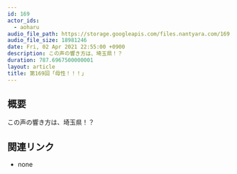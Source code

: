 ```yaml
---
id: 169
actor_ids:
  - aoharu
audio_file_path: https://storage.googleapis.com/files.nantyara.com/169.mp3
audio_file_size: 18981246
date: Fri, 02 Apr 2021 22:55:00 +0900
description: この声の響き方は、埼玉県！？
duration: 787.6967500000001
layout: article
title: 第169回「母性！！！」
---
```

## 概要

この声の響き方は、埼玉県！？

## 関連リンク

* none
